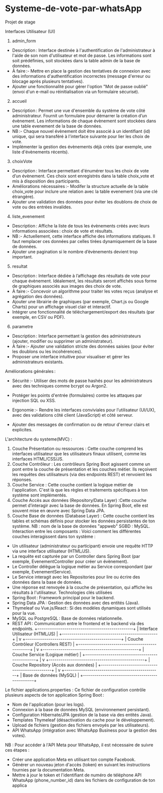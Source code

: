 # Systeme-de-vote-par-whatsApp
Projet de stage

Interfaces Utilisateur (UI)

1. admin_form
- Description :
Interface destinée à l'authentification de l'administrateur à l'aide de son nom d'utilisateur et mot de passe. Les informations sont soit prédéfinies, soit stockées dans la table admin de la base de données.
- À faire :- Mettre en place la gestion des tentatives de connexion avec des informations d'authentification incorrectes (message d'erreur ou blocage après plusieurs tentatives).
- Ajouter une fonctionnalité pour gérer l'option "Mot de passe oublié" (envoi d'un e-mail ou réinitialisation via un formulaire sécurisé).

2. accueil
- Description :
Permet une vue d'ensemble du système de vote côté administrateur. Fournit un formulaire pour démarrer la création d’un évènement. Les informations de chaque évènement sont stockées dans une table evenement de la base de données.
- NB :- Chaque nouvel évènement doit être associé à un identifiant (id) unique, qui sera transféré à l'interface suivante pour lier les choix de vote.
- Implémenter la gestion des évènements déjà créés (par exemple, une liste d'évènements récents).

3. choixVote
- Description :
Interface permettant d'énumérer tous les choix de vote d’un évènement. Ces choix sont enregistrés dans la table choix_vote et mis à disposition des participants.
- Améliorations nécessaires :- Modifer la structure actuelle de la table choix_vote pour inclure une relation avec la table evenement (via une clé étrangère).
- Ajouter une validation des données pour éviter les doublons de choix de vote ou des entrées invalides.

4. liste_evenement
- Description :
Affiche la liste de tous les évènements créés avec leurs informations associées : choix de vote et résultats.
- NB :- Actuellement, cette interface affiche des informations statiques. Il faut remplacer ces données par celles tirées dynamiquement de la base de données.
- Ajouter une pagination si le nombre d’évènements devient trop important.

5. resultat
- Description :
Interface dédiée à l’affichage des résultats de vote pour chaque évènement. Idéalement, les résultats seront affichés sous forme de graphiques associés aux images des choix de vote.
- À faire :- Concevoir un algorithme pour traiter les votes reçus (analyse et agrégation des données).
- Ajouter une librairie de graphiques (par exemple, Chart.js ou Google Charts) pour un affichage visuel clair et interactif.
- Intégrer une fonctionnalité de téléchargement/export des résultats (par exemple, en CSV ou PDF).

6. parametre
- Description :
Interface permettant la gestion des administrateurs (ajouter, modifier ou supprimer un administrateur).
- À faire :- Ajouter une validation stricte des données saisies (pour éviter les doublons ou les incohérences).
- Proposer une interface intuitive pour visualiser et gérer les administrateurs existants.

Améliorations générales :
- Sécurité :- Utiliser des mots de passe hashés pour les administrateurs avec des techniques comme bcrypt ou Argon2.
- Protéger les points d'entrée (formulaires) contre les attaques par injection SQL ou XSS.

- Ergonomie :- Rendre les interfaces conviviales pour l’utilisateur (UI/UX), avec des validations côté client (JavaScript) et côté serveur.
- Ajouter des messages de confirmation ou de retour d'erreur clairs et explicites.


L'architecture du systeme(MVC) :
1. Couche Présentation ou ressources :  Cette couche comprend les interfaces utilisateur que les utilisateurs finaux utilisent, comme les interfaces HTML/CSS/JS.
2.  Couche Contrôleur :  Les contrôleurs Spring Boot agissent comme un pont entre la couche de présentation et les couches métier. Ils reçoivent les requêtes des utilisateurs (via des endpoints REST) et renvoient les réponses.
3. Couche Service : Cette couche contient la logique métier de l'application. C'est là que les règles et traitements spécifiques à ton système sont implémentés.
4. Couche Accès aux données (Repository/Data Layer) :Cette couche permet d’interagir avec la base de données. En Spring Boot, elle est souvent mise en œuvre avec Spring Data JPA.
5. Couche Base de données (Database Layer) :  Cette couche contient les tables et schémas définis pour stocker les données persistantes de ton système.
NB : nom de la base de données "appweb" SGBD : MySQL. 
Interaction entre les composants :
Voici comment les différentes couches interagissent dans ton système :
- Un utilisateur (administrateur ou participant) envoie une requête HTTP via une interface utilisateur (HTML/JS).
- La requête est capturée par un Controller dans Spring Boot (par exemple, EvenementController pour créer un évènement).
- Le Controller délègue la logique métier au Service correspondant (par exemple, EvenementService).
- Le Service interagit avec les Repositories pour lire ou écrire des données dans la base de données.
- Une réponse est renvoyée à la couche de présentation, qui affiche les résultats à l'utilisateur.
Technologies clés utilisées
- Spring Boot : Framework principal pour le backend.
- Spring Data JPA : Gestion des données avec des entités (Java).
- Thymeleaf ou Vue.js/React : Si des modèles dynamiques sont utilisés pour la vue.
- MySQL ou PostgreSQL : Base de données relationnelle.
- REST API : Communication entre le frontend et le backend via des endpoints.
+-------------------------------------------------+
|        Interface Utilisateur (HTML/JS)         |
+-------------------------------------------------+
                  |
                  v
+-------------------------------------------------+
|      Couche Contrôleur (Controllers REST)       |
+-------------------------------------------------+
                  |
                  v
+-------------------------------------------------+
|          Couche Service (Logique métier)        |
+-------------------------------------------------+
                  |
                  v
+-------------------------------------------------+
|     Couche Repository (Accès aux données)       |
+-------------------------------------------------+
                  |
                  v
+-------------------------------------------------+
|        Base de données (MySQL)       |
+-------------------------------------------------+

Le fichier applications.properties :
Ce fichier de configuration contrôle plusieurs aspects de ton application Spring Boot :
- Nom de l'application (pour les logs).
- Connexion à la base de données MySQL (environnement persistant).
- Configuration Hibernate/JPA (gestion de la base via des entités Java).
- Templates Thymeleaf (désactivation du cache pour le développement).
- Upload de fichiers (gestion des fichiers envoyés par les utilisateurs).
- API WhatsApp (intégration avec WhatsApp Business pour la gestion des votes).

NB : Pour accéder à l'API Meta pour WhatsApp, il est nécessaire de suivre ces étapes :
- Créer une application Meta en utilisant ton compte Facebook.
- Générer un nouveau jeton d'accès (token) en suivant les instructions fournies par la documentation Meta.
- Mettre à jour le token et l'identifiant de numéro de téléphone API WhatsApp (phone_number_id) dans les fichiers de configuration de ton applica







